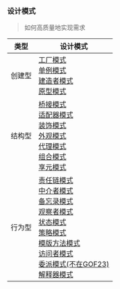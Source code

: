 ### 设计模式
> 如何高质量地实现需求

| 类型   | 设计模式                                                     |
| ------ | ------------------------------------------------------------ |
| 创建型 | [工厂模式](https://github.com/luolanmeet/java-learn/tree/master/pattern/src/pers/factory)<br />[单例模式](https://github.com/luolanmeet/java-learn/tree/master/pattern/src/pers/singleton)<br />[建造者模式](https://github.com/luolanmeet/java-learn/tree/master/pattern/src/pers/builder)<br />[原型模式](https://github.com/luolanmeet/java-learn/tree/master/pattern/src/pers/prototype) |
| 结构型 | [桥接模式](https://github.com/luolanmeet/java-learn/tree/master/pattern/src/pers/bridge)<br />[适配器模式](https://github.com/luolanmeet/java-learn/tree/master/pattern/src/pers/adapter)<br />[装饰模式](https://github.com/luolanmeet/java-learn/tree/master/pattern/src/pers/decorator)<br />[外观模式](https://github.com/luolanmeet/java-learn/tree/master/pattern/src/pers/facade)<br />[代理模式](https://github.com/luolanmeet/java-learn/tree/master/pattern/src/pers/proxy)<br />[组合模式](https://github.com/luolanmeet/java-learn/tree/master/pattern/src/pers/composite)<br />[享元模式](https://github.com/luolanmeet/java-learn/tree/master/pattern/src/pers/flyweight) |
| 行为型 | [责任链模式](https://github.com/luolanmeet/java-learn/tree/master/pattern/src/pers/chainOfResponsibility)<br />[中介者模式](https://github.com/luolanmeet/java-learn/tree/master/pattern/src/pers/mediator)<br />[备忘录模式](https://github.com/luolanmeet/java-learn/tree/master/pattern/src/pers/memento)<br />[观察者模式](https://github.com/luolanmeet/java-learn/tree/master/pattern/src/pers/observer)<br />[状态模式](https://github.com/luolanmeet/java-learn/tree/master/pattern/src/pers/state)<br />[策略模式](https://github.com/luolanmeet/java-learn/tree/master/pattern/src/pers/strategy)<br />[模版方法模式](https://github.com/luolanmeet/java-learn/tree/master/pattern/src/pers/template)<br />[访问者模式](https://github.com/luolanmeet/java-learn/tree/master/pattern/src/pers/visitor)<br />[委派模式(不在GOF23)](https://github.com/luolanmeet/java-learn/tree/master/pattern/src/pers/delegate)<br />[解释器模式](https://github.com/luolanmeet/java-learn/tree/master/pattern/src/pers/interpreter) |

